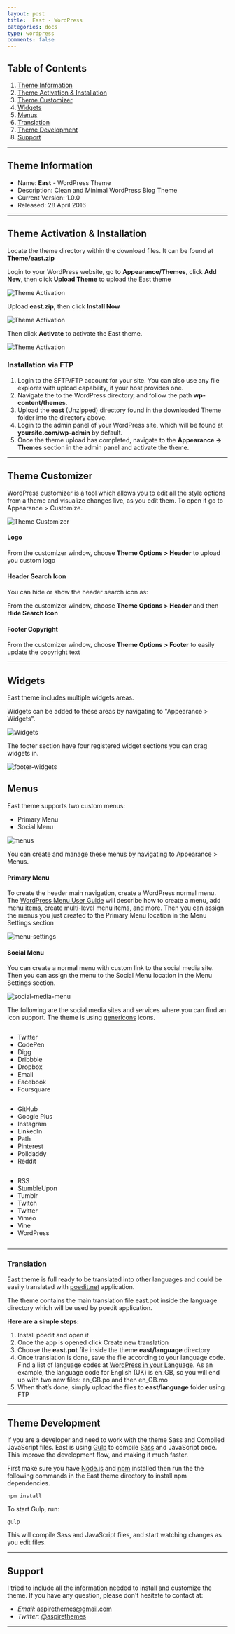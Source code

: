 ```yaml
---
layout: post
title:  East - WordPress
categories: docs
type: wordpress
comments: false
---
```


## Table of Contents

1. [Theme Information](#theme-information)
2. [Theme Activation & Installation](#theme-activation--installation)
3. [Theme Customizer](#theme-customizer)
4. [Widgets](#widgets)
5. [Menus](#menus)
6. [Translation](#translation)
7. [Theme Development](#theme-development)
8. [Support](#support)

* * *

## Theme Information

* Name: **East** - WordPress Theme
* Description: Clean and Minimal WordPress Blog Theme
* Current Version: 1.0.0
* Released: 28 April 2016

* * *

## Theme Activation & Installation

Locate the theme directory within the download files. It can be found at **Theme/east.zip**

Login to your WordPress website, go to **Appearance/Themes**, click **Add New**, then click **Upload Theme** to upload the East theme

![Theme Activation](/images/docs/wordpress/east/upload-theme.png)

Upload **east.zip**, then click **Install Now**

![Theme Activation](/images/docs/wordpress/east/choose-theme-file.png)

Then click **Activate** to activate the East theme.

![Theme Activation](/images/docs/wordpress/east/activate-theme.png)

### Installation via FTP

1. Login to the SFTP/FTP account for your site. You can also use any file explorer with upload capability, if your host provides one.
2. Navigate the to the WordPress directory, and follow the path **wp-content/themes**.
3. Upload the **east** (Unzipped) directory found in the downloaded Theme folder into the directory above.
4. Login to the admin panel of your WordPress site, which will be found at **yoursite.com/wp-admin** by default.
5. Once the theme upload has completed, navigate to the **Appearance -> Themes** section in the admin panel and activate the theme.

* * *

## Theme Customizer

WordPress customizer is a tool which allows you to edit all the style options from a theme and visualize changes live, as you edit them. To open it go to Appearance > Customize.

![Theme Customizer](/images/docs/wordpress/east/customizer.png)

#### Logo

From the customizer window, choose **Theme Options > Header** to upload you custom logo

#### Header Search Icon

You can hide or show the header search icon as:

From the customizer window, choose **Theme Options > Header** and then **Hide Search Icon**

#### Footer Copyright

From the customizer window, choose **Theme Options > Footer** to easily update the copyright text

* * *

## Widgets

East theme includes multiple widgets areas.

Widgets can be added to these areas by navigating to "Appearance > Widgets".

![Widgets](/images/docs/wordpress/east/widgets.png)

The footer section have four registered widget sections you can drag widgets in.

![footer-widgets](/images/docs/wordpress/east/footer-widgets.png)

## Menus

East theme supports two custom menus:

* Primary Menu
* Social Menu

![menus](/images/docs/wordpress/east/menus.png)

You can create and manage these menus by navigating to Appearance > Menus.

#### Primary Menu

To create the header main navigation, create a WordPress normal menu. The [WordPress Menu User Guide](https://codex.wordpress.org/WordPress_Menu_User_Guide) will describe how to create a menu, add menu items, create multi-level menu items, and more. Then you can assign the menus you just created to the Primary Menu location in the Menu Settings section

![menu-settings](/images/docs/wordpress/east/menu-settings.png)

#### Social Menu

You can create a normal menu with custom link to the social media site. Then you can assign the menu to the Social Menu location in the Menu Settings section.

![social-media-menu](/images/docs/wordpress/east/social-media-menu.png)

The following are the social media sites and services where you can find an icon support. The theme is using [genericons](http://genericons.com/) icons.

<div class="row">
  <div class="column small-4">
    <ul>
      <li>Twitter</li>
      <li>CodePen</li>
      <li>Digg</li>
      <li>Dribbble</li>
      <li>Dropbox</li>
      <li>Email</li>
      <li>Facebook</li>
      <li>Foursquare</li>
    </ul>
  </div>
  <div class="column small-4">
    <ul>
      <li>GitHub</li>
      <li>Google Plus</li>
      <li>Instagram</li>
      <li>LinkedIn</li>
      <li>Path</li>
      <li>Pinterest</li>
      <li>Polldaddy</li>
      <li>Reddit</li>
    </ul>
  </div>
  <div class="column small-4">
    <ul>
      <li>RSS</li>
      <li>StumbleUpon</li>
      <li>Tumblr</li>
      <li>Twitch</li>
      <li>Twitter</li>
      <li>Vimeo</li>
      <li>Vine</li>
      <li>WordPress</li>
    </ul>
  </div>
</div>

* * *

### Translation

East theme is full ready to be translated into other languages and could be easily translated with [poedit.net](https://poedit.net/) application.

The theme contains the main translation file east.pot inside the language directory which will be used by poedit application.

**Here are a simple steps:**

1. Install poedit and open it
2. Once the app is opened click Create new translation
3. Choose the **east.pot** file inside the theme **east/language** directory
4. Once translation is done, save the file according to your language code. Find a list of language codes at [WordPress in your Language](https://make.wordpress.org/polyglots/teams/). As an example, the language code for English (UK) is en_GB, so you will end up with two new files: en_GB.po and then en_GB.mo
5. When that’s done, simply upload the files to **east/language** folder using FTP

* * *

## Theme Development

If you are a developer and need to work with the theme Sass and Compiled JavaScript files. East is using [Gulp](https://github.com/gulpjs/gulp) to compile [Sass](http://sass-lang.com/) and JavaScript code. This improve the development flow, and making it much faster.

First make sure you have [Node.js](https://nodejs.org/en/) and [npm](https://www.npmjs.com/) installed then run the the following commands in the East theme directory to install npm dependencies.

```
npm install
```

To start Gulp, run:

```
gulp
```

This will compile Sass and JavaScript files, and start watching changes as you edit files.

* * *

## Support

I tried to include all the information needed to install and customize the theme. If you have any question, please don't hesitate to contact at:

* _Email:_ [aspirethemes@gmail.com](mailto:aspirethemes@gmail.com)
* _Twitter:_ [@aspirethemes](https://twitter.com/aspirethemes)

* * *